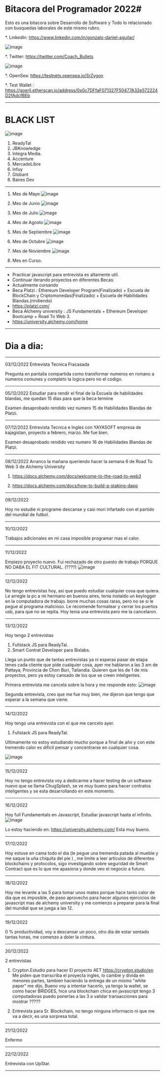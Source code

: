 # Bitacora del Programador 2022#

Esto es una bitacora sobre Desarrollo de Software y Todo lo relacionado con busquedas laborales de este mismo rubro.

*. LinkedIn: https://www.linkedin.com/in/gonzalo-daniel-aguilar/

![image](https://user-images.githubusercontent.com/42863568/206424568-9f8d205e-2c20-4a83-9482-995255061a73.png)

*. Twitter: https://twitter.com/Coach_Bullets

![image](https://user-images.githubusercontent.com/42863568/207030010-d06a7c22-9d74-4ed2-9231-da559d529ee9.png)

*. OpenSea: https://testnets.opensea.io/SrZygon

*. Test Wallet : https://goerli.etherscan.io/address/0x0c7DFfaF071327F50477A32e572224D2fAdcfBEb

---------------------------------------------------------------------------------------------------------------

# BLACK LIST #

![image](https://user-images.githubusercontent.com/42863568/207947212-c0c68985-1765-411e-97b6-95f9cf391447.png)

1. ReadyTal
2. JBKnowledge
3. Integra Media.
4. Accenture
5. MercadoLibre
6. Infuy
7. Globant
8. Baires Dev

---------------------------------------------------------------------------------------------------------------

1. Mes de Mayo
![image](https://user-images.githubusercontent.com/42863568/206427487-ea5a6837-57a1-41a9-8a3d-d954649dbee7.png)


2. Mes de Junio
![image](https://user-images.githubusercontent.com/42863568/206427319-c44a2d50-5292-45d9-b1f8-ed8ab5234d2b.png)


3. Mes de Julio
![image](https://user-images.githubusercontent.com/42863568/206426876-3d56baab-80ae-45a2-9523-1032723bbc58.png)


4. Mes de Agosto
![image](https://user-images.githubusercontent.com/42863568/206422474-3023f11a-857f-4eab-8730-cd4c7ebf94bb.png)


5. Mes de Septiembre
![image](https://user-images.githubusercontent.com/42863568/206422158-3ef2935f-ad79-4697-a838-8b219d03d2bf.png)


6. Mes de Octubre
![image](https://user-images.githubusercontent.com/42863568/206421774-b0a64370-4fb4-4674-b773-dc3647ec78f4.png)


7. Mes de Noviembre
![image](https://user-images.githubusercontent.com/42863568/206421597-6d68185c-f49e-46ec-9951-1d8b453eab8a.png)


8. Mes en Curso.

---------------------------------------------------------------
- Practicar javascript para entrevista es altamente util.
- Continuar iterando proyectos en diferentes Becas: 
-   Actualmente cursando 
-   Beca Platzi : Ethereum Developer Program(Finalizado) + Escuela de BlockChain y Criptomonedas(Finalizado) + Escuela de Habilidades Blandas.(rindiendo)   
-   https://platzi.com/ 
-   Beca Alchemy university : JS Fundamentals + Ethereum Developer Bootcamp + Road To Web 3.
-   https://university.alchemy.com/home
---------------------------------------------------------------   

# Dia a dia: #

---------------------------------------------------------------

03/12/2022
Entrevista Tecnica Fracasada

Pregunta en pantalla compartida como transformar numeros en romano a numeros comunes y completo la logica pero no el codigo.

---------------------------------------------------------------

05/12/2022
Estudiar para rendir el final de la Escuela de habilidades blandas, me quedan 15 dias para que la beca termine

Examen desaprobado rendido vez numero 15 de Habilidades Blandas de Platzi.

---------------------------------------------------------------
07/12/2022
Entrevista Tecnica e Ingles con YAYASOFT empresa de kajagistan, proyecto a febrero, marzo.
Me fue bien.

Examen desaprobado rendido vez numero 16 de Habilidades Blandas de Platzi.

---------------------------------------------------------------
08/12/2022
Arranco la mañana queriendo hacer la semana 6 de Road To Web 3 de Alchemy University

1. https://docs.alchemy.com/docs/welcome-to-the-road-to-web3

2. https://docs.alchemy.com/docs/how-to-build-a-staking-dapp

---------------------------------------------------------------

09/12/2022

Hoy no estudie ni programe descanse y casi mori infartado con el partido del mundial de futbol.

---------------------------------------------------------------

10/12/2022

Trabajos adicionales en mi casa imposible programar mas el calor.

----------------------------------------------------------------

11/12/2022

Empiezo proyecto nuevo.
Fui rechazado de otro puesto de trabajo PORQUE NO DABA EL FIT CULTURAL. (????)
![image](https://user-images.githubusercontent.com/42863568/206887546-9ca3dc8f-0474-41b9-bbf9-48f0cca92f5c.png)

---------------------------------------------------------------

12/12/2022

No tengo entrevistas hoy, asi que puedo estudiar cualquier cosa que quiera.
Le arregle la pc a mi hermano en buenos aires, tenia instaldo un keylogger en la computadora de trabajo. borre muchas cosas raras, pero no se si le pegue al programa malicioso.
Le recomende formatear y cerrar los puertos usb, para que no se repita.
Hoy tenia una entrevista pero me la cancelaron.

--------------------------------------------------------------

13/12/2022

Hoy tengo 2 entrevistas

1. Fullstack JS para ReadyTal.
2. Smart Contrat Developer para Bixlabs.

Llega un punto que de tantas entrevistas ya ni esperas pasar de etapa tenes cada cliente que pide cualquier cosa, ayer me hablaron a las 3 am de Pattaya, Provincia de Chon Buri, Tailandia. Quieren que les de 1 de mis proyectos, pero ya estoy cansado de los que se creen inteligentes.

Primera entrevista me cancela sobre la hora y me responde esto: 
![image](https://user-images.githubusercontent.com/42863568/207370339-95677724-f1f5-45fb-9aad-334bd5bf5c6a.png)

Segunda entrevista, creo que me fue muy bien, me dijeron que tengo que esperar a la semana que viene.

--------------------------------------------------------------

14/12/2022

Hoy tengo una entrevista con el que me cancelo ayer.

1. Fullstack JS para ReadyTal.

Ultimamente no estoy estudiando mucho porque a final de año y con este tremendo calor es dificil pensar y concentrarse en cualquier cosa.

![image](https://user-images.githubusercontent.com/42863568/207703295-ec9d2ba3-5aa1-4b94-8afd-0f9d9a664471.png)

--------------------------------------------------------------

15/12/2022

Hoy no tengo entrevista voy a dedicarme a hacer testing de un software nuevo que se llama ChugSplash, se ve muy bueno para hacer contratos inteligentes y se esta desarrollando en este momento.

--------------------------------------------------------------

16/12/2022

Hoy full Fundamentals en Javascript, Estudiar javascript hasta el infinito.
![image](https://user-images.githubusercontent.com/42863568/208151636-6d28637a-1818-4111-8f22-d73397fa3eb1.png)

Lo estoy haciendo en: https://university.alchemy.com/
Esta muy bueno.

-------------------------------------------------------------

17/12/2022

Hoy estuve en cama todo el dia (le pegue una tremenda patada al mueble y me saque la uña chiquita del pie ) , me limite a leer articulos de diferentes blockchains y protocolos, sigo investigando sobre seguridad de Smart Contract que es lo que me apasiona y donde veo el negocio a futuro.

-------------------------------------------------------------

18/12/2022

Hoy me levante a las 5 para tomar unos mates porque hace tanto calor de dia que es imposible, de paso aprovecho para hacer algunos ejercicios de javascript mas de alchemy university y me comienzo a preparar para la final del mundial que se juega a las 12.

-------------------------------------------------------------

19/12/2022

0 % productividad, voy a descansar un poco, otro dia de estar sentado tantas horas, me comenzo a doler la cintura.

-------------------------------------------------------------

20/12/2022

2 entrevistas

1. Crypton.Estudio para hacer El proyecto AET 
https://crypton.studio/en
Me piden que transcriba el proyecta ingles, lo cambie y divida en menores partes, tambien haciendo la entrega de un mismo "white paper" me dijo, Bueno voy a intentar hacerlo, ya tengo la wallet, se como hacer BRIDGES, hice una blockchain chica en javascript tengo 3 computadoras puedo ponerlas a las 3 a validar transacciones para mostrar ?????

2.  Entrevista para Sr. Blockchain, no tengo ninguna informacio ni que me va a decir, es una sorpresa total.

------------------------------------------------------------

21/12/2022

Enfermo

------------------------------------------------------------

22/12/2022

Entrevista con UpStar.

-----------------------------------------------------------
